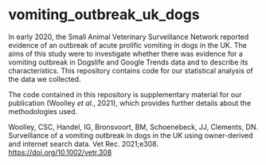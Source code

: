 # vomiting_outbreak_uk_dogs
In early 2020, the Small Animal Veterinary Surveillance Network reported evidence of an outbreak of acute prolific vomiting in dogs in the UK. The aims of this study were to investigate whether there was evidence for a vomiting outbreak in Dogslife and Google Trends data and to describe its characteristics. This repository contains code for our statistical analysis of the data we collected.

 
The code contained in this repository is supplementary material for our publication (Woolley _et al_., 2021), which provides further details about the methodologies used.


Woolley, CSC, Handel, IG, Bronsvoort, BM, Schoenebeck, JJ, Clements, DN. Surveillance of a vomiting outbreak in dogs in the UK using owner-derived and internet search data. Vet Rec. 2021;e308. https://doi.org/10.1002/vetr.308
